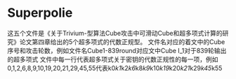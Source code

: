 # Superpolie
这五个文件是《关于Trivium-型算法Cube攻击中可滑动Cube和超多项式计算的研究》论文第四章给出的5个超多项式的代数正规型。
文件名对应的着文中的Cube序号和攻击轮数，例如文件名Cube1-839round对应文中Cube I_1对于839轮输出的超多项式
文件中每一行代表超多项式关于密钥的代数正规性的每一项，例如0,1,2,6,8,9,10,19,20,21,29,45,55代表k0*k1*k2*k6*k8*k9*k10*k19*k20*k21*k29*k45*k55
